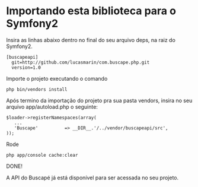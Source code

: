 # Importando esta biblioteca para o Symfony2

Insira as linhas abaixo dentro no final do seu arquivo deps, na raiz do Symfony2.

    [buscapeapi]
      git=http://github.com/lucasmarin/com.buscape.php.git
      version=1.0

Importe o projeto executando o comando

    php bin/vendors install

Após termino da importação do projeto pra sua pasta vendors, insira no seu arquivo app/autoload.php o seguinte:

    $loader->registerNamespaces(array(
       ...
       'Buscape'          => __DIR__.'/../vendor/buscapeapi/src',
    ));

Rode

    php app/console cache:clear 

DONE! 

A API do Buscapé já está disponível para ser acessada no seu projeto.

